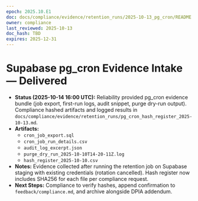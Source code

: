 ```yaml
---
epoch: 2025.10.E1
doc: docs/compliance/evidence/retention_runs/2025-10-13_pg_cron/README.md
owner: compliance
last_reviewed: 2025-10-13
doc_hash: TBD
expires: 2025-12-31
---
```

# Supabase pg_cron Evidence Intake — Delivered

- **Status (2025-10-14 16:00 UTC):** Reliability provided pg_cron evidence bundle (job export, first-run logs, audit snippet, purge dry-run output). Compliance hashed artifacts and logged results in `docs/compliance/evidence/retention_runs/pg_cron_hash_register_2025-10-13.md`.
- **Artifacts:**
  - `cron_job_export.sql`
  - `cron_job_run_details.csv`
  - `audit_log_excerpt.json`
  - `purge_dry_run_2025-10-10T14-20-11Z.log`
  - `hash_register_2025-10-10.csv`
- **Notes:** Evidence collected after running the retention job on Supabase staging with existing credentials (rotation cancelled). Hash register now includes SHA256 for each file per compliance request.
- **Next Steps:** Compliance to verify hashes, append confirmation to `feedback/compliance.md`, and archive alongside DPIA addendum.
